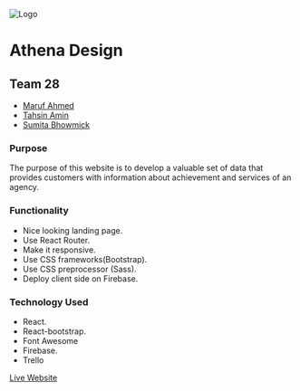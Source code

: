 ![Logo](https://raw.githubusercontent.com/mdahmedmaruf/athena/main/src/images/logo.png "Athena Design Logo")

# Athena Design

## Team 28
* [Maruf Ahmed](https://github.com/mdahmedmaruf)
* [Tahsin Amin](https://github.com/MdTahsinAmin)
* [Sumita Bhowmick](https://github.com/Sumita5)

### Purpose
The purpose of this website is to develop a valuable set of data that provides
customers with information about achievement and services of an agency.

### Functionality
* Nice looking landing page.
* Use React Router.
* Make it responsive.
* Use CSS frameworks(Bootstrap).
* Use CSS preprocessor (Sass).
* Deploy client side on Firebase.

### Technology Used
* React.
* React-bootstrap.
* Font Awesome
* Firebase.
* Trello

[Live Website](https://athena-design-work.web.app)
